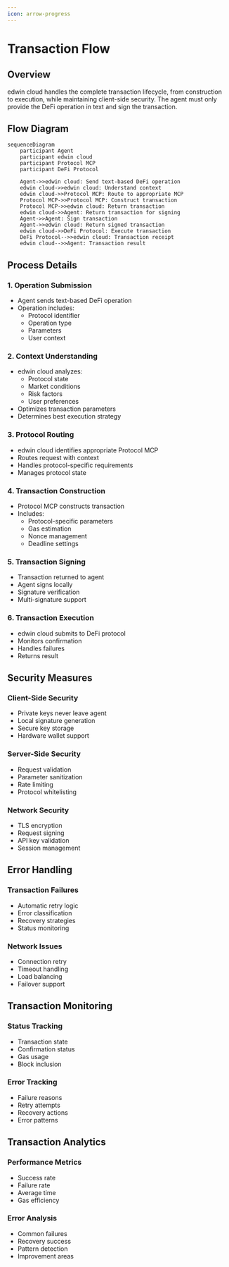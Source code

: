 ```yaml
---
icon: arrow-progress
---
```


# Transaction Flow

## Overview

edwin cloud handles the complete transaction lifecycle, from construction to execution, while maintaining client-side security. The agent must only provide the DeFi operation in text and sign the transaction.

## Flow Diagram

```mermaid
sequenceDiagram
    participant Agent
    participant edwin cloud
    participant Protocol MCP
    participant DeFi Protocol

    Agent->>edwin cloud: Send text-based DeFi operation
    edwin cloud->>edwin cloud: Understand context
    edwin cloud->>Protocol MCP: Route to appropriate MCP
    Protocol MCP->>Protocol MCP: Construct transaction
    Protocol MCP->>edwin cloud: Return transaction
    edwin cloud->>Agent: Return transaction for signing
    Agent->>Agent: Sign transaction
    Agent->>edwin cloud: Return signed transaction
    edwin cloud->>DeFi Protocol: Execute transaction
    DeFi Protocol-->>edwin cloud: Transaction receipt
    edwin cloud-->>Agent: Transaction result
```

## Process Details

### 1. Operation Submission

* Agent sends text-based DeFi operation
* Operation includes:
  * Protocol identifier
  * Operation type
  * Parameters
  * User context

### 2. Context Understanding

* edwin cloud analyzes:
  * Protocol state
  * Market conditions
  * Risk factors
  * User preferences
* Optimizes transaction parameters
* Determines best execution strategy

### 3. Protocol Routing

* edwin cloud identifies appropriate Protocol MCP
* Routes request with context
* Handles protocol-specific requirements
* Manages protocol state

### 4. Transaction Construction

* Protocol MCP constructs transaction
* Includes:
  * Protocol-specific parameters
  * Gas estimation
  * Nonce management
  * Deadline settings

### 5. Transaction Signing

* Transaction returned to agent
* Agent signs locally
* Signature verification
* Multi-signature support

### 6. Transaction Execution

* edwin cloud submits to DeFi protocol
* Monitors confirmation
* Handles failures
* Returns result

## Security Measures

### Client-Side Security

* Private keys never leave agent
* Local signature generation
* Secure key storage
* Hardware wallet support

### Server-Side Security

* Request validation
* Parameter sanitization
* Rate limiting
* Protocol whitelisting

### Network Security

* TLS encryption
* Request signing
* API key validation
* Session management

## Error Handling

### Transaction Failures

* Automatic retry logic
* Error classification
* Recovery strategies
* Status monitoring

### Network Issues

* Connection retry
* Timeout handling
* Load balancing
* Failover support

## Transaction Monitoring

### Status Tracking

* Transaction state
* Confirmation status
* Gas usage
* Block inclusion

### Error Tracking

* Failure reasons
* Retry attempts
* Recovery actions
* Error patterns

## Transaction Analytics

### Performance Metrics

* Success rate
* Failure rate
* Average time
* Gas efficiency

### Error Analysis

* Common failures
* Recovery success
* Pattern detection
* Improvement areas
